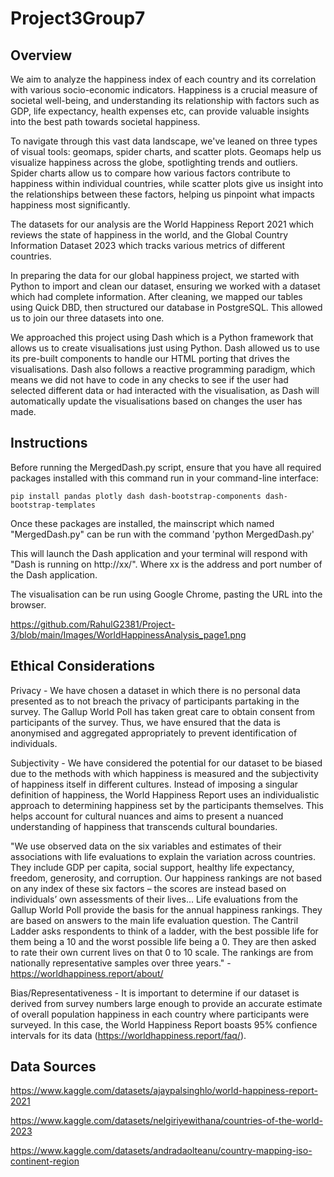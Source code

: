 # Project3Group7

## Overview

We aim to analyze the happiness index of each country and its correlation with various socio-economic indicators. Happiness is a crucial measure of societal well-being, and understanding its relationship with factors such as GDP, life expectancy, health expenses etc, can provide valuable insights into the best path towards societal happiness.

To navigate through this vast data landscape, we've leaned on three types of visual tools: geomaps, spider charts, and scatter plots. Geomaps help us visualize happiness across the globe, spotlighting trends and outliers. Spider charts allow us to compare how various factors contribute to happiness within individual countries, while scatter plots give us insight into the relationships between these factors, helping us pinpoint what impacts happiness most significantly.

The datasets for our analysis are the World Happiness Report 2021 which reviews the state of happiness in the world, and the Global Country Information Dataset 2023 which tracks various metrics of different countries.

In preparing the data for our global happiness project, we started with Python to import and clean our dataset, ensuring we worked with a dataset which had complete information.
After cleaning, we mapped our tables using Quick DBD, then structured our database in PostgreSQL. This allowed us to join our three datasets into one.

We approached this project using Dash which is a Python framework that allows us to create visualisations just using Python.
Dash allowed us to use its pre-built components to handle our HTML porting that drives the visualisations. Dash also follows a reactive programming paradigm, which means we did not have to code in any checks to see if the user had selected different data or had interacted with the visualisation, as Dash will automatically update the visualisations based on changes the user has made.

## Instructions

Before running the MergedDash.py script, ensure that you have all required packages installed with this command run in your command-line interface:

    pip install pandas plotly dash dash-bootstrap-components dash-bootstrap-templates   

Once these packages are installed, the mainscript which named "MergedDash.py" can be run with the command 'python MergedDash.py'

This will launch the Dash application and your terminal will respond with "Dash is running on http://xx/". Where xx is the address and port number of the Dash application.

The visualisation can be run using Google Chrome, pasting the URL into the browser.

https://github.com/RahulG2381/Project-3/blob/main/Images/WorldHappinessAnalysis_page1.png

## Ethical Considerations

Privacy - We have chosen a dataset in which there is no personal data presented as to not breach the privacy of participants partaking in the survey. The Gallup World Poll has taken great care to obtain consent from participants of the survey. Thus, we have ensured that the data is anonymised and aggregated appropriately to prevent identification of individuals.

Subjectivity - We have considered the potential for our dataset to be biased due to the methods with which happiness is measured and the subjectivity of happiness itself in different cultures. Instead of imposing a singular definition of happiness, the World Happiness Report uses an individualistic approach to determining happiness set by the participants themselves. This helps account for cultural nuances and aims to present a nuanced understanding of happiness that transcends cultural boundaries.

"We use observed data on the six variables and estimates of their associations with life evaluations to explain the variation across countries. They include GDP per capita, social support, healthy life expectancy, freedom, generosity, and corruption. Our happiness rankings are not based on any index of these six factors – the scores are instead based on individuals’ own assessments of their lives... Life evaluations from the Gallup World Poll provide the basis for the annual happiness rankings. They are based on answers to the main life evaluation question. The Cantril Ladder asks respondents to think of a ladder, with the best possible life for them being a 10 and the worst possible life being a 0. They are then asked to rate their own current lives on that 0 to 10 scale. The rankings are from nationally representative samples over three years." - https://worldhappiness.report/about/

Bias/Representativeness - It is important to determine if our dataset is derived from survey numbers large enough to provide an accurate estimate of overall population happiness in each country where participants were surveyed. In this case, the World Happiness Report boasts 95% confience intervals for its data (https://worldhappiness.report/faq/).

## Data Sources

https://www.kaggle.com/datasets/ajaypalsinghlo/world-happiness-report-2021

https://www.kaggle.com/datasets/nelgiriyewithana/countries-of-the-world-2023

https://www.kaggle.com/datasets/andradaolteanu/country-mapping-iso-continent-region

